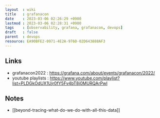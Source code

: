 ```yaml
---
layout  : wiki
title   : grafanacon
date    : 2023-03-06 02:26:29 +0900
lastmod : 2023-03-06 02:28:31 +0900
tags    : [observability, grafana, grafanacon, devops]
draft   : false
parent  : devops
resource: EA90BFE2-0971-4E2A-9760-02D643888AF3
---
```


## Links
- grafanacon2022 : https://grafana.com/about/events/grafanacon/2022/
- youtube playlists : https://www.youtube.com/playlist?list=PLDGkOdUX1Ujr0fY5Fv4bT8i0MURQArPwI


## Notes
- [[beyond-tracing-what-do-we-do-with-all-this-data]]
